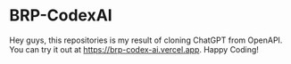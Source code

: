 # BRP-CodexAI

Hey guys, this repositories is my result of cloning ChatGPT from OpenAPI. You can try it out at https://brp-codex-ai.vercel.app. Happy Coding!
